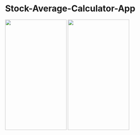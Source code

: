 # Stock-Average-Calculator-App


 <img src="https://user-images.githubusercontent.com/74703957/163762820-badc69d0-7282-4f1f-94f7-75f94bfa2f51.png" width="200" height="360" /> <img src="https://user-images.githubusercontent.com/74703957/163762827-eaf259b9-d5f7-46c3-b57a-48a885bb392b.png" width="200" height="360" />

